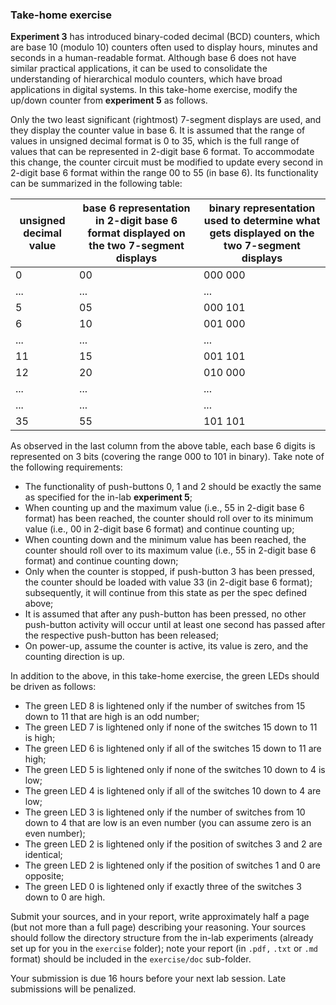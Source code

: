 ### Take-home exercise

**Experiment 3** has introduced binary-coded decimal (BCD) counters, which are base 10 (modulo 10) counters often used to display hours, minutes and seconds in a human-readable format. Although base 6 does not have similar practical applications, it can be used to consolidate the understanding of hierarchical modulo counters, which have broad applications in digital systems. In this take-home exercise, modify the up/down counter from **experiment 5** as follows.

Only the two least significant (rightmost) 7-segment displays are used, and they display the counter value in base 6. It is assumed that the range of values in unsigned decimal format is 0 to 35, which is the full range of values that can be represented in 2-digit base 6 format. To accommodate this change, the counter circuit must be modified to update every second in 2-digit base 6 format within the range 00 to 55 (in base 6). Its functionality can be summarized in the following table:

|  unsigned decimal value |  base 6 representation in 2-digit base 6 format displayed on the two 7-segment displays | binary representation used to determine what gets displayed on the two 7-segment displays |
| --- | --- |   ---   |
|  0  |  00 | 000 000 |
| ... | ... |   ...   |
|  5  |  05 | 000 101 |
|  6  |  10 | 001 000 |
| ... | ... |   ...   |
|  11 |  15 | 001 101 |
|  12 |  20 | 010 000 |
| ... | ... |   ...   |
| ... | ... |   ...   |
|  35 |  55 | 101 101 |
 
As observed in the last column from the above table, each base 6 digits is represented on 3 bits (covering the range 000 to 101 in binary). Take note of the following requirements:

- The functionality of push-buttons 0, 1 and 2 should be exactly the same as specified for the in-lab **experiment 5**;
- When counting up and the maximum value (i.e., 55 in 2-digit base 6 format) has been reached, the counter should roll over to its minimum value (i.e., 00 in 2-digit base 6 format) and continue counting up;
- When counting down and the minimum value has been reached, the counter should roll over to its maximum value (i.e., 55 in 2-digit base 6 format) and continue counting down;
- Only when the counter is stopped, if push-button 3 has been pressed, the counter should be loaded with value 33 (in 2-digit base 6 format); subsequently, it will continue from this state as per the spec defined above;
- It is assumed that after any push-button has been pressed, no other push-button activity will occur until at least one second has passed after the respective push-button has been released;
- On power-up, assume the counter is active, its value is zero, and the counting direction is up.

In addition to the above, in this take-home exercise, the green LEDs should be driven as follows:

- The green LED 8 is lightened only if the number of switches from 15 down to 11 that are high is an odd number;
- The green LED 7 is lightened only if none of the switches 15 down to 11 is high;
- The green LED 6 is lightened only if all of the switches 15 down to 11 are high;
- The green LED 5 is lightened only if none of the switches 10 down to 4 is low;
- The green LED 4 is lightened only if all of the switches 10 down to 4 are low;
- The green LED 3 is lightened only if the number of switches from 10 down to 4 that are low is an even number (you can assume zero is an even number);
- The green LED 2 is lightened only if the position of switches 3 and 2 are identical;
- The green LED 2 is lightened only if the position of switches 1 and 0 are opposite;
- The green LED 0 is lightened only if exactly three of the switches 3 down to 0 are high.

Submit your sources, and in your report, write approximately half a page (but not more than a full page) describing your reasoning. Your sources should follow the directory structure from the in-lab experiments (already set up for you in the `exercise` folder); note your report (in `.pdf,` `.txt` or `.md` format) should be included in the `exercise/doc` sub-folder.

Your submission is due 16 hours before your next lab session. Late submissions will be penalized.
